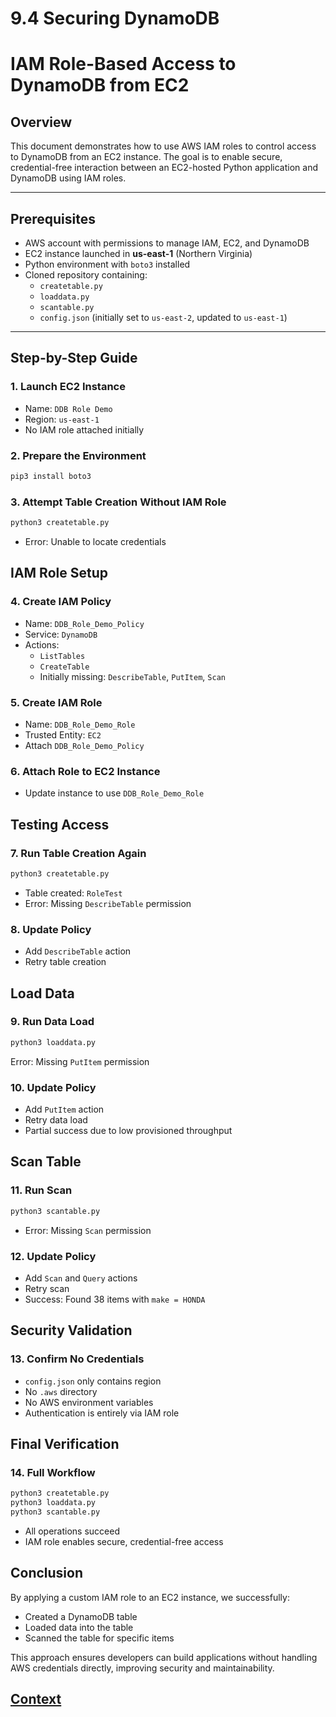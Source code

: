 # 9.4 Securing DynamoDB 
 
 # IAM Role-Based Access to DynamoDB from EC2

## Overview
This document demonstrates how to use AWS IAM roles to control access to DynamoDB from an EC2 instance. The goal is to enable secure, credential-free interaction between an EC2-hosted Python application and DynamoDB using IAM roles.

---

## Prerequisites
- AWS account with permissions to manage IAM, EC2, and DynamoDB
- EC2 instance launched in **us-east-1** (Northern Virginia)
- Python environment with `boto3` installed
- Cloned repository containing:
  - `createtable.py`
  - `loaddata.py`
  - `scantable.py`
  - `config.json` (initially set to `us-east-2`, updated to `us-east-1`)

---

## Step-by-Step Guide

### 1. Launch EC2 Instance
- Name: `DDB Role Demo`
- Region: `us-east-1`
- No IAM role attached initially

### 2. Prepare the Environment
```bash
pip3 install boto3
```
### 3. Attempt Table Creation Without IAM Role
```bash
python3 createtable.py
```
 * Error: Unable to locate credentials


## IAM Role Setup
### 4. Create IAM Policy

* Name: `DDB_Role_Demo_Policy`
* Service: `DynamoDB`
* Actions:
    - `ListTables`
    - `CreateTable`
    - Initially missing: `DescribeTable`, `PutItem`, `Scan`

### 5. Create IAM Role

* Name: `DDB_Role_Demo_Role`
* Trusted Entity: `EC2`
* Attach `DDB_Role_Demo_Policy`

### 6. Attach Role to EC2 Instance

* Update instance to use `DDB_Role_Demo_Role`

## Testing Access
### 7. Run Table Creation Again

``` bash
python3 createtable.py
```
* Table created: `RoleTest`
* Error: Missing `DescribeTable` permission

### 8. Update Policy

* Add `DescribeTable` action
* Retry table creation

## Load Data
### 9. Run Data Load
```bash
python3 loaddata.py
```
Error: Missing `PutItem` permission

### 10. Update Policy

* Add `PutItem` action
* Retry data load
* Partial success due to low provisioned throughput
  
## Scan Table

### 11. Run Scan
``` bash
python3 scantable.py
````
* Error: Missing `Scan` permission

### 12. Update Policy

* Add `Scan` and `Query` actions
* Retry scan
* Success: Found 38 items with `make = HONDA`
  
## Security Validation

### 13. Confirm No Credentials

* `config.json` only contains region
* No `.aws` directory
* No AWS environment variables
* Authentication is entirely via IAM role

## Final Verification

### 14. Full Workflow

```bash
python3 createtable.py
python3 loaddata.py
python3 scantable.py
````

* All operations succeed
* IAM role enables secure, credential-free access

## Conclusion

By applying a custom IAM role to an EC2 instance, we successfully:

* Created a DynamoDB table
* Loaded data into the table
* Scanned the table for specific items

This approach ensures developers can build applications without handling AWS credentials directly, improving security and maintainability.

 ## [Context](./../context.md)